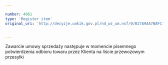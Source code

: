 ```yaml
---

number: 4061
type: 'Register item'
original_uri: 'http://decyzje.uokik.gov.pl/nd_wz_um.nsf/0/B27A9AA7BAFC14C7C1257AC3003EAE5C?OpenDocument'


---
```


Zawarcie umowy sprzedaży następuje w momencie pisemnego potwierdzenia odbioru towaru przez Klienta na liście przewozowym przesyłki
